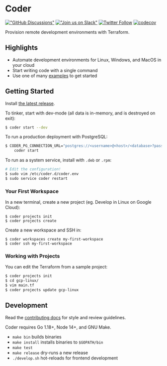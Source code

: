 # Coder

[!["GitHub Discussions"](https://img.shields.io/badge/%20GitHub-%20Discussions-gray.svg?longCache=true&logo=github&colorB=purple)](https://github.com/coder/coder/discussions) [!["Join us on Slack"](https://img.shields.io/badge/join-us%20on%20slack-gray.svg?longCache=true&logo=slack&colorB=brightgreen)](https://coder.com/community) [![Twitter Follow](https://img.shields.io/twitter/follow/CoderHQ?label=%40CoderHQ&style=social)](https://twitter.com/coderhq) [![codecov](https://codecov.io/gh/coder/coder/branch/main/graph/badge.svg?token=TNLW3OAP6G)](https://codecov.io/gh/coder/coder)

Provision remote development environments with Terraform.

## Highlights

- Automate development environments for Linux, Windows, and MacOS in your cloud
- Start writing code with a single command
- Use one of many [examples](./examples) to get started

## Getting Started

Install [the latest release](https://github.com/coder/coder/releases).

To tinker, start with dev-mode (all data is in-memory, and is destroyed on exit):

```bash
$ coder start --dev
```

To run a production deployment with PostgreSQL:

```bash
$ CODER_PG_CONNECTION_URL="postgres://<username>@<host>/<database>?password=<password>" \
    coder start
```

To run as a system service, install with `.deb` or `.rpm`:

```bash
# Edit the configuration!
$ sudo vim /etc/coder.d/coder.env
$ sudo service coder restart
```

### Your First Workspace

In a new terminal, create a new project (eg. Develop in Linux on Google Cloud):

```
$ coder projects init
$ coder projects create
```

Create a new workspace and SSH in:

```
$ coder workspaces create my-first-workspace
$ coder ssh my-first-workspace
```

### Working with Projects

You can edit the Terraform from a sample project:

```sh
$ coder projects init
$ cd gcp-linux/
$ vim main.tf
$ coder projects update gcp-linux
```

## Development

Read the [contributing docs](./CONTRIBUTING.md) for style and review guidelines.

Coder requires Go 1.18+, Node 14+, and GNU Make.

- `make bin` builds binaries
- `make install` installs binaries to `$GOPATH/bin`
- `make test`
- `make release` dry-runs a new release
- `./develop.sh` hot-reloads for frontend development
